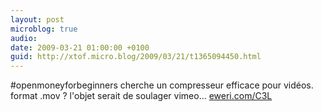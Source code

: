 ```yaml
---
layout: post
microblog: true
audio: 
date: 2009-03-21 01:00:00 +0100
guid: http://xtof.micro.blog/2009/03/21/t1365094450.html
---
```

#openmoneyforbeginners cherche un compresseur efficace pour vidéos. format .mov ? l'objet serait de soulager vimeo... [eweri.com/C3L](http://eweri.com/C3L)
